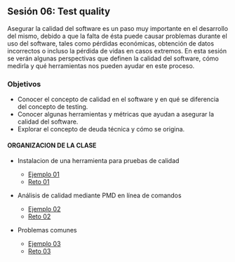 ## Sesión 06: Test quality

Asegurar la calidad del software es un paso muy importante en el desarrollo del mismo, debido a que la falta de ésta puede causar problemas durante el uso del software, tales como pérdidas económicas, obtención de datos incorrectos o incluso la pérdida de vidas en casos extremos. En esta sesión se verán algunas perspectivas que definen la calidad del software, cómo medirla y qué herramientas nos pueden ayudar en este proceso.

### Objetivos
 - Conocer el concepto de calidad en el software y en qué se diferencia del concepto de testing.
 - Conocer algunas herramientas y métricas que ayudan a asegurar la calidad del software.
 - Explorar el concepto de deuda técnica y cómo se origina.


#### ORGANIZACION DE LA CLASE 

- Instalacion de una herramienta para pruebas de calidad
	- [Ejemplo 01](Ejemplo-01)
	- [Reto 01](Reto-01)
	
 - Análisis de calidad mediante PMD en línea de comandos
 	- [Ejemplo 02](Ejemplo-02)
	- [Reto 02](Reto-02)
	
 - Problemas comunes
 	- [Ejemplo 03](Ejemplo-03)
	- [Reto 03](Reto-03)

